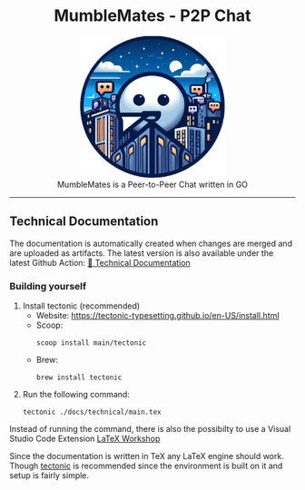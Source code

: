 <h1 align="center">MumbleMates - P2P Chat</h1>
<p align="center">
    <img src="assets/MumbleMatesLogo.png" alt="Logo of MumbleMates" height="250px"/>
    <br>
    MumbleMates is a Peer-to-Peer Chat written in GO
</p>


<hr>

## Technical Documentation

The documentation is automatically created when changes are merged and are uploaded as artifacts.
The latest version is also available under the latest Github Action: [📄 Technical Documentation](https://github.com/TIATIP-24-A-a/MumbleMates/actions/workflows/technical-docs.yml?query=branch%3Amain+is%3Asuccess)

### Building yourself

1. Install tectonic (recommended)
    - Website: https://tectonic-typesetting.github.io/en-US/install.html
    - Scoop: 
        ```
        scoop install main/tectonic
        ```
    - Brew:
        ```
        brew install tectonic
        ```
2. Run the following command:
    ```
    tectonic ./docs/technical/main.tex
    ```

Instead of running the command, there is also the possibilty to use a Visual Studio Code Extension [LaTeX Workshop](https://marketplace.visualstudio.com/items?itemName=James-Yu.latex-workshop)

Since the documentation is written in TeX any LaTeX engine should work. Though [tectonic](tectonic-typesetting.github.io) is recommended since the environment is built on it and setup is fairly simple.
